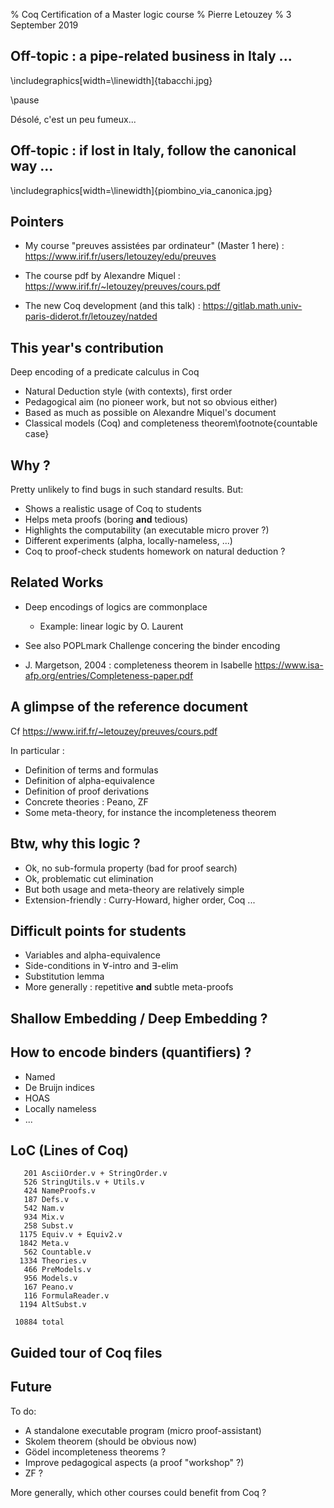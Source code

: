 % Coq Certification of a Master logic course
% Pierre Letouzey
% 3 September 2019

## Off-topic : a pipe-related business in Italy ...

\includegraphics[width=\linewidth]{tabacchi.jpg}

\pause

Désolé, c'est un peu fumeux...

## Off-topic : if lost in Italy, follow the canonical way ...

\includegraphics[width=\linewidth]{piombino_via_canonica.jpg}

## Pointers

 - My course "preuves assistées par ordinateur" (Master 1 here) : <https://www.irif.fr/users/letouzey/edu/preuves>

 - The course pdf by Alexandre Miquel : <https://www.irif.fr/~letouzey/preuves/cours.pdf>

 - The new Coq development (and this talk) : <https://gitlab.math.univ-paris-diderot.fr/letouzey/natded>

## This year's contribution

Deep encoding of a predicate calculus in Coq

 - Natural Deduction style (with contexts), first order
 - Pedagogical aim (no pioneer work, but not so obvious either)
 - Based as much as possible on Alexandre Miquel's document
 - Classical models (Coq) and completeness theorem\footnote{countable case}

## Why ?

Pretty unlikely to find bugs in such standard results. But:

 - Shows a realistic usage of Coq to students
 - Helps meta proofs (boring **and** tedious)
 - Highlights the computability (an executable micro prover ?)
 - Different experiments (alpha, locally-nameless, ...)
 - Coq to proof-check students homework on natural deduction ?

## Related Works

 - Deep encodings of logics are commonplace
   - Example: linear logic by O. Laurent
 
 - See also POPLmark Challenge concering the binder encoding
 
 - J. Margetson, 2004 : completeness theorem in Isabelle
   <https://www.isa-afp.org/entries/Completeness-paper.pdf>


## A glimpse of the reference document

Cf <https://www.irif.fr/~letouzey/preuves/cours.pdf>

In particular :

 - Definition of terms and formulas
 - Definition of alpha-equivalence
 - Definition of proof derivations
 - Concrete theories : Peano, ZF
 - Some meta-theory, for instance the incompleteness theorem

## Btw, why this logic ?

 - Ok, no sub-formula property (bad for proof search)
 - Ok, problematic cut elimination
 - But both usage and meta-theory are relatively simple
 - Extension-friendly : Curry-Howard, higher order, Coq ...

## Difficult points for students

 - Variables and alpha-equivalence
 - Side-conditions in $\forall$-intro and $\exists$-elim
 - Substitution lemma
 - More generally : repetitive **and** subtle meta-proofs

  
## Shallow Embedding / Deep Embedding ? 

## How to encode binders (quantifiers) ?

  - Named
  - De Bruijn indices
  - HOAS
  - Locally nameless
  - ...

## LoC (Lines of Coq)

```
   201 AsciiOrder.v + StringOrder.v
   526 StringUtils.v + Utils.v
   424 NameProofs.v
   187 Defs.v
   542 Nam.v
   934 Mix.v
   258 Subst.v
  1175 Equiv.v + Equiv2.v
  1842 Meta.v
   562 Countable.v
  1334 Theories.v
   466 PreModels.v
   956 Models.v
   167 Peano.v
   116 FormulaReader.v
  1194 AltSubst.v

 10884 total
```

## Guided tour of Coq files

## Future

To do:

 - A standalone executable program (micro proof-assistant)
 - Skolem theorem (should be obvious now)
 - Gödel incompleteness theorems ?
 - Improve pedagogical aspects (a proof "workshop" ?)
 - ZF ?

More generally, which other courses could benefit from Coq ?

